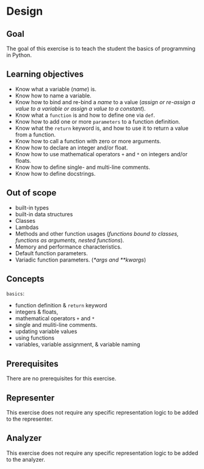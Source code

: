 # Design

## Goal

The goal of this exercise is to teach the student the basics of programming in Python.

## Learning objectives

- Know what a variable (_name_) is.
- Know how to name a variable.
- Know how to bind and re-bind a _name_ to a value (_assign or re-assign a value to a variable or assign a value to a constant_).
- Know what a `function` is and how to define one via `def`.
- Know how to add one or more `parameters` to a function definition.
- Know what the `return` keyword is, and how to use it to return a value from a function.
- Know how to call a function with zero or more arguments.
- Know how to declare an integer and/or float.
- Know how to use mathematical operators `+` and `*` on integers and/or floats.
- Know how to define single- and multi-line comments.
- Know how to define docstrings.

## Out of scope

- built-in types
- built-in data structures
- Classes
- Lambdas
- Methods and other function usages (_functions bound to classes, functions as arguments, nested functions_).
- Memory and performance characteristics.
- Default function parameters.
- Variadic function parameters. (_\*args and \*\*kwargs_)

## Concepts

`basics`:

- function definition & `return` keyword
- integers & floats,
- mathematical operators `+` and `*`
- single and muliti-line comments.
- updating variable values
- using functions
- variables, variable assignment, & variable naming

## Prerequisites

There are no prerequisites for this exercise.

## Representer

This exercise does not require any specific representation logic to be added to the representer.

## Analyzer

This exercise does not require any specific representation logic to be added to the analyzer.
